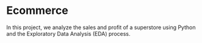 # Ecommerce
In this project, we analyze the sales and profit of a superstore using Python and the Exploratory Data Analysis (EDA) process.
